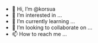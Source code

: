 - 👋 Hi, I’m @korsua
- 👀 I’m interested in ...
- 🌱 I’m currently learning ...
- 💞️ I’m looking to collaborate on ...
- 📫 How to reach me ...

<!---
korsua/korsua is a ✨ special ✨ repository because its `README.md` (this file) appears on your GitHub profile.
You can click the Preview link to take a look at your changes.
--->
